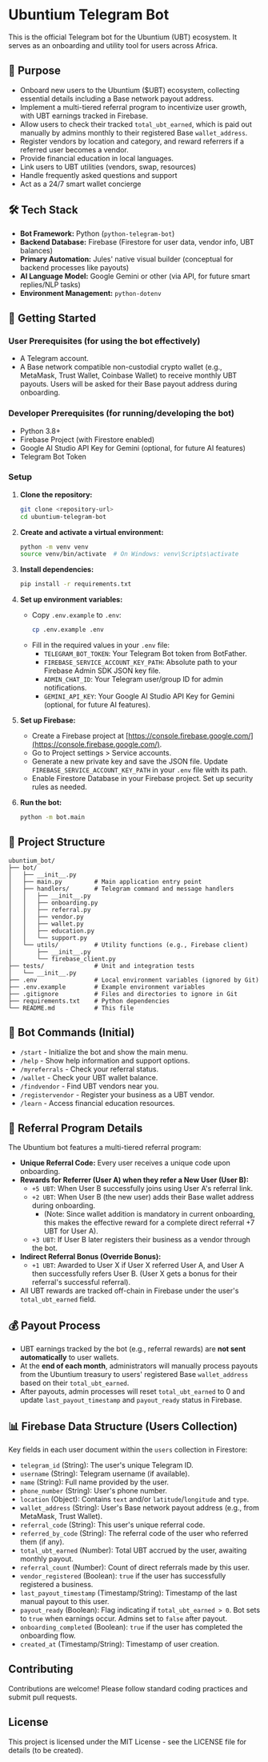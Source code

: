# Ubuntium Telegram Bot

This is the official Telegram bot for the Ubuntium (UBT) ecosystem. It serves as an onboarding and utility tool for users across Africa.

## 🎯 Purpose

*   Onboard new users to the Ubuntium ($UBT) ecosystem, collecting essential details including a Base network payout address.
*   Implement a multi-tiered referral program to incentivize user growth, with UBT earnings tracked in Firebase.
*   Allow users to check their tracked `total_ubt_earned`, which is paid out manually by admins monthly to their registered Base `wallet_address`.
*   Register vendors by location and category, and reward referrers if a referred user becomes a vendor.
*   Provide financial education in local languages.
*   Link users to UBT utilities (vendors, swap, resources)
*   Handle frequently asked questions and support
*   Act as a 24/7 smart wallet concierge

## 🛠️ Tech Stack

*   **Bot Framework:** Python (`python-telegram-bot`)
*   **Backend Database:** Firebase (Firestore for user data, vendor info, UBT balances)
*   **Primary Automation:** Jules' native visual builder (conceptual for backend processes like payouts)
*   **AI Language Model:** Google Gemini or other (via API, for future smart replies/NLP tasks)
*   **Environment Management:** `python-dotenv`

## 🚀 Getting Started

### User Prerequisites (for using the bot effectively)
*   A Telegram account.
*   A Base network compatible non-custodial crypto wallet (e.g., MetaMask, Trust Wallet, Coinbase Wallet) to receive monthly UBT payouts. Users will be asked for their Base payout address during onboarding.

### Developer Prerequisites (for running/developing the bot)

*   Python 3.8+
*   Firebase Project (with Firestore enabled)
*   Google AI Studio API Key for Gemini (optional, for future AI features)
*   Telegram Bot Token

### Setup

1.  **Clone the repository:**
    ```bash
    git clone <repository-url>
    cd ubuntium-telegram-bot
    ```

2.  **Create and activate a virtual environment:**
    ```bash
    python -m venv venv
    source venv/bin/activate  # On Windows: venv\Scripts\activate
    ```

3.  **Install dependencies:**
    ```bash
    pip install -r requirements.txt
    ```

4.  **Set up environment variables:**
    *   Copy `.env.example` to `.env`:
        ```bash
        cp .env.example .env
        ```
    *   Fill in the required values in your `.env` file:
        *   `TELEGRAM_BOT_TOKEN`: Your Telegram Bot token from BotFather.
        *   `FIREBASE_SERVICE_ACCOUNT_KEY_PATH`: Absolute path to your Firebase Admin SDK JSON key file.
        *   `ADMIN_CHAT_ID`: Your Telegram user/group ID for admin notifications.
        *   `GEMINI_API_KEY`: Your Google AI Studio API Key for Gemini (optional, for future AI features).

5.  **Set up Firebase:**
    *   Create a Firebase project at [https://console.firebase.google.com/](https://console.firebase.google.com/).
    *   Go to Project settings > Service accounts.
    *   Generate a new private key and save the JSON file. Update `FIREBASE_SERVICE_ACCOUNT_KEY_PATH` in your `.env` file with its path.
    *   Enable Firestore Database in your Firebase project. Set up security rules as needed.

6.  **Run the bot:**
    ```bash
    python -m bot.main
    ```

## 📁 Project Structure

```
ubuntium_bot/
├── bot/
│   ├── __init__.py
│   ├── main.py         # Main application entry point
│   ├── handlers/       # Telegram command and message handlers
│   │   ├── __init__.py
│   │   ├── onboarding.py
│   │   ├── referral.py
│   │   ├── vendor.py
│   │   ├── wallet.py
│   │   ├── education.py
│   │   └── support.py
│   └── utils/          # Utility functions (e.g., Firebase client)
│       ├── __init__.py
│       └── firebase_client.py
├── tests/              # Unit and integration tests
│   └── __init__.py
├── .env                # Local environment variables (ignored by Git)
├── .env.example        # Example environment variables
├── .gitignore          # Files and directories to ignore in Git
├── requirements.txt    # Python dependencies
└── README.md           # This file
```

## 🤖 Bot Commands (Initial)

*   `/start` - Initialize the bot and show the main menu.
*   `/help` - Show help information and support options.
*   `/myreferrals` - Check your referral status.
*   `/wallet` - Check your UBT wallet balance.
*   `/findvendor` - Find UBT vendors near you.
*   `/registervendor` - Register your business as a UBT vendor.
*   `/learn` - Access financial education resources.

## 🌟 Referral Program Details

The Ubuntium bot features a multi-tiered referral program:
*   **Unique Referral Code:** Every user receives a unique code upon onboarding.
*   **Rewards for Referrer (User A) when they refer a New User (User B):**
    *   `+5 UBT`: When User B successfully joins using User A's referral link.
    *   `+2 UBT`: When User B (the new user) adds their Base wallet address during onboarding.
        *   (Note: Since wallet addition is mandatory in current onboarding, this makes the effective reward for a complete direct referral +7 UBT for User A).
    *   `+3 UBT`: If User B later registers their business as a vendor through the bot.
*   **Indirect Referral Bonus (Override Bonus):**
    *   `+1 UBT`: Awarded to User X if User X referred User A, and User A then successfully refers User B. (User X gets a bonus for their referral's successful referral).
*   All UBT rewards are tracked off-chain in Firebase under the user's `total_ubt_earned` field.

## 💰 Payout Process

*   UBT earnings tracked by the bot (e.g., referral rewards) are **not sent automatically** to user wallets.
*   At the **end of each month**, administrators will manually process payouts from the Ubuntium treasury to users' registered Base `wallet_address` based on their `total_ubt_earned`.
*   After payouts, admin processes will reset `total_ubt_earned` to 0 and update `last_payout_timestamp` and `payout_ready` status in Firebase.

## 📊 Firebase Data Structure (Users Collection)

Key fields in each user document within the `users` collection in Firestore:
*   `telegram_id` (String): The user's unique Telegram ID.
*   `username` (String): Telegram username (if available).
*   `name` (String): Full name provided by the user.
*   `phone_number` (String): User's phone number.
*   `location` (Object): Contains `text` and/or `latitude`/`longitude` and `type`.
*   `wallet_address` (String): User's Base network payout address (e.g., from MetaMask, Trust Wallet).
*   `referral_code` (String): This user's unique referral code.
*   `referred_by_code` (String): The referral code of the user who referred them (if any).
*   `total_ubt_earned` (Number): Total UBT accrued by the user, awaiting monthly payout.
*   `referral_count` (Number): Count of direct referrals made by this user.
*   `vendor_registered` (Boolean): `true` if the user has successfully registered a business.
*   `last_payout_timestamp` (Timestamp/String): Timestamp of the last manual payout to this user.
*   `payout_ready` (Boolean): Flag indicating if `total_ubt_earned > 0`. Bot sets to `true` when earnings occur. Admins set to `false` after payout.
*   `onboarding_completed` (Boolean): `true` if the user has completed the onboarding flow.
*   `created_at` (Timestamp/String): Timestamp of user creation.

## Contributing

Contributions are welcome! Please follow standard coding practices and submit pull requests.

## License

This project is licensed under the MIT License - see the LICENSE file for details (to be created).